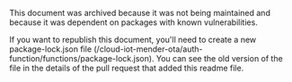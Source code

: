This document was archived because it was not being maintained and because it was dependent on packages with known vulnerabilities.

If you want to republish this document, you'll need to create a new package-lock.json file (/cloud-iot-mender-ota/auth-function/functions/package-lock.json).
You can see the old version of the file in the details of the pull request that added this readme file.
